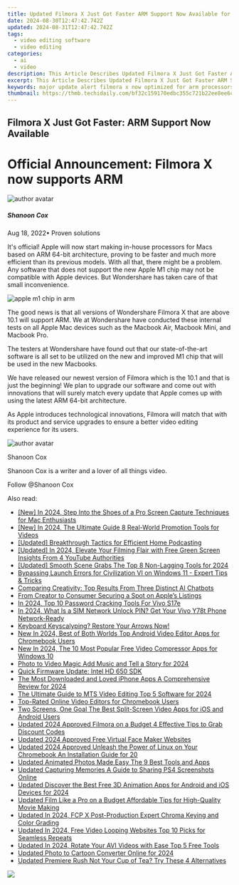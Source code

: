 ```yaml
---
title: Updated Filmora X Just Got Faster ARM Support Now Available for 2024
date: 2024-08-30T12:47:42.742Z
updated: 2024-08-31T12:47:42.742Z
tags: 
  - video editing software
  - video editing
categories: 
  - ai
  - video
description: This Article Describes Updated Filmora X Just Got Faster ARM Support Now Available for 2024
excerpt: This Article Describes Updated Filmora X Just Got Faster ARM Support Now Available for 2024
keywords: major update alert filmora x now optimized for arm processors,filmora x just got faster arm support now available,major update alert filmora x now compatible with arm processors,ai animation arm support now live upgrade your filmora x experience,the wait is over filmora x unveils arm support,arm support arrives filmora x update now live,arm support now live upgrade your filmora x experience
thumbnail: https://thmb.techidaily.com/bf32c159170edbc355c721b22ee8ee6c67dda36feed408fdb0ec7f3ca8b4ddc2.jpg
---
```


## Filmora X Just Got Faster: ARM Support Now Available

# Official Announcement: Filmora X now supports ARM

![author avatar](https://images.wondershare.com/filmora/article-images/shannon-cox.jpg)

##### Shanoon Cox

 Aug 18, 2022• Proven solutions

It's official! Apple will now start making in-house processors for Macs based on ARM 64-bit architecture, proving to be faster and much more efficient than its previous models. With all that, there might be a problem. Any software that does not support the new Apple M1 chip may not be compatible with Apple devices. But Wondershare has taken care of that small inconvenience.

![apple m1 chip in arm](https://images.wondershare.com/filmora/Mac-articles/apple-m1-chip-in-arm.jpg)

The good news is that all versions of Wondershare Filmora X that are above 10.1 will support ARM. We at Wondershare have conducted these internal tests on all Apple Mac devices such as the Macbook Air, Macbook Mini, and Macbook Pro.

The testers at Wondershare have found out that our state-of-the-art software is all set to be utilized on the new and improved M1 chip that will be used in the new Macbooks.

We have released our newest version of Filmora which is the 10.1 and that is just the beginning! We plan to upgrade our software and come out with innovations that will surely match every update that Apple comes up with using the latest ARM 64-bit architecture.

As Apple introduces technological innovations, Filmora will match that with its product and service upgrades to ensure a better video editing experience for its users.

![author avatar](https://images.wondershare.com/filmora/article-images/shannon-cox.jpg)

Shanoon Cox

Shanoon Cox is a writer and a lover of all things video.

Follow @Shanoon Cox

<span class="atpl-alsoreadstyle">Also read:</span>
<div><ul>
<li><a href="https://desktop-recording.techidaily.com/new-in-2024-step-into-the-shoes-of-a-pro-screen-capture-techniques-for-mac-enthusiasts/"><u>[New] In 2024, Step Into the Shoes of a Pro  Screen Capture Techniques for Mac Enthusiasts</u></a></li>
<li><a href="https://youtube-data.techidaily.com/n-2024-the-ultimate-guide-8-real-world-promotion-tools-for-videos/"><u>[New] In 2024, The Ultimate Guide  8 Real-World Promotion Tools for Videos</u></a></li>
<li><a href="https://video-capture.techidaily.com/updated-breakthrough-tactics-for-efficient-home-podcasting/"><u>[Updated] Breakthrough Tactics for Efficient Home Podcasting</u></a></li>
<li><a href="https://facebook-record-videos.techidaily.com/updated-in-2024-elevate-your-filming-flair-with-free-green-screen-insights-from-4-youtube-authorities/"><u>[Updated] In 2024, Elevate Your Filming Flair with Free Green Screen Insights From 4 YouTube Authorities</u></a></li>
<li><a href="https://remote-screen-capture.techidaily.com/updated-smooth-scene-grabs-the-top-8-non-lagging-tools-for-2024/"><u>[Updated] Smooth Scene Grabs  The Top 8 Non-Lagging Tools for 2024</u></a></li>
<li><a href="https://ai-driven-video-production.techidaily.com/bypassing-launch-errors-for-civilization-vi-on-windows-11-expert-tips-and-tricks/"><u>Bypassing Launch Errors for Civilization VI on Windows 11 - Expert Tips & Tricks</u></a></li>
<li><a href="https://tech-hub.techidaily.com/comparing-creativity-top-results-from-three-distinct-ai-chatbots/"><u>Comparing Creativity: Top Results From Three Distinct AI Chatbots</u></a></li>
<li><a href="https://extra-tips.techidaily.com/from-creator-to-consumer-securing-a-spot-on-apples-listings/"><u>From Creator to Consumer  Securing a Spot on Apple’s Listings</u></a></li>
<li><a href="https://android-unlock.techidaily.com/in-2024-top-10-password-cracking-tools-for-vivo-s17e-by-drfone-android/"><u>In 2024, Top 10 Password Cracking Tools For Vivo S17e</u></a></li>
<li><a href="https://sim-unlock.techidaily.com/in-2024-what-is-a-sim-network-unlock-pin-get-your-vivo-y78t-phone-network-ready-by-drfone-android/"><u>In 2024, What Is a SIM Network Unlock PIN? Get Your Vivo Y78t Phone Network-Ready</u></a></li>
<li><a href="https://win11.techidaily.com/1719307817163-keyboard-keyscalyping-restore-your-arrows-now/"><u>Keyboard Keyscalyping? Restore Your Arrows Now!</u></a></li>
<li><a href="https://ai-driven-video-production.techidaily.com/new-in-2024-best-of-both-worlds-top-android-video-editor-apps-for-chromebook-users/"><u>New In 2024, Best of Both Worlds Top Android Video Editor Apps for Chromebook Users</u></a></li>
<li><a href="https://ai-driven-video-production.techidaily.com/new-in-2024-the-10-most-popular-free-video-compressor-apps-for-windows-10/"><u>New In 2024, The 10 Most Popular Free Video Compressor Apps for Windows 10</u></a></li>
<li><a href="https://ai-driven-video-production.techidaily.com/photo-to-video-magic-add-music-and-tell-a-story-for-2024/"><u>Photo to Video Magic Add Music and Tell a Story for 2024</u></a></li>
<li><a href="https://driver-install.techidaily.com/quick-firmware-update-intel-hd-650-sdk/"><u>Quick Firmware Update: Intel HD 650 SDK</u></a></li>
<li><a href="https://ai-driven-video-production.techidaily.com/the-most-downloaded-and-loved-iphone-apps-a-comprehensive-review-for-2024/"><u>The Most Downloaded and Loved iPhone Apps A Comprehensive Review for 2024</u></a></li>
<li><a href="https://ai-driven-video-production.techidaily.com/the-ultimate-guide-to-mts-video-editing-top-5-software-for-2024/"><u>The Ultimate Guide to MTS Video Editing Top 5 Software for 2024</u></a></li>
<li><a href="https://ai-driven-video-production.techidaily.com/top-rated-online-video-editors-for-chromebook-users/"><u>Top-Rated Online Video Editors for Chromebook Users</u></a></li>
<li><a href="https://ai-driven-video-production.techidaily.com/two-screens-one-goal-the-best-split-screen-video-apps-for-ios-and-android-users/"><u>Two Screens, One Goal The Best Split-Screen Video Apps for iOS and Android Users</u></a></li>
<li><a href="https://ai-driven-video-production.techidaily.com/updated-2024-approved-filmora-on-a-budget-4-effective-tips-to-grab-discount-codes/"><u>Updated 2024 Approved Filmora on a Budget 4 Effective Tips to Grab Discount Codes</u></a></li>
<li><a href="https://ai-driven-video-production.techidaily.com/updated-2024-approved-free-virtual-face-maker-websites/"><u>Updated 2024 Approved Free Virtual Face Maker Websites</u></a></li>
<li><a href="https://ai-driven-video-production.techidaily.com/updated-2024-approved-unleash-the-power-of-linux-on-your-chromebook-an-installation-guide-for-20/"><u>Updated 2024 Approved Unleash the Power of Linux on Your Chromebook An Installation Guide for 20</u></a></li>
<li><a href="https://ai-driven-video-production.techidaily.com/updated-animated-photos-made-easy-the-9-best-tools-and-apps/"><u>Updated Animated Photos Made Easy The 9 Best Tools and Apps</u></a></li>
<li><a href="https://ai-driven-video-production.techidaily.com/updated-capturing-memories-a-guide-to-sharing-ps4-screenshots-online/"><u>Updated Capturing Memories A Guide to Sharing PS4 Screenshots Online</u></a></li>
<li><a href="https://ai-driven-video-production.techidaily.com/updated-discover-the-best-free-3d-animation-apps-for-android-and-ios-devices-for-2024/"><u>Updated Discover the Best Free 3D Animation Apps for Android and iOS Devices for 2024</u></a></li>
<li><a href="https://ai-driven-video-production.techidaily.com/updated-film-like-a-pro-on-a-budget-affordable-tips-for-high-quality-movie-making/"><u>Updated Film Like a Pro on a Budget Affordable Tips for High-Quality Movie Making</u></a></li>
<li><a href="https://ai-driven-video-production.techidaily.com/updated-in-2024-fcp-x-post-production-expert-chroma-keying-and-color-grading/"><u>Updated In 2024, FCP X Post-Production Expert Chroma Keying and Color Grading</u></a></li>
<li><a href="https://ai-driven-video-production.techidaily.com/updated-in-2024-free-video-looping-websites-top-10-picks-for-seamless-repeats/"><u>Updated In 2024, Free Video Looping Websites Top 10 Picks for Seamless Repeats</u></a></li>
<li><a href="https://ai-driven-video-production.techidaily.com/updated-in-2024-rotate-your-avi-videos-with-ease-top-5-free-tools/"><u>Updated In 2024, Rotate Your AVI Videos with Ease Top 5 Free Tools</u></a></li>
<li><a href="https://ai-driven-video-production.techidaily.com/updated-photo-to-cartoon-converter-online-for-2024/"><u>Updated Photo to Cartoon Converter Online for 2024</u></a></li>
<li><a href="https://ai-driven-video-production.techidaily.com/updated-premiere-rush-not-your-cup-of-tea-try-these-4-alternatives/"><u>Updated Premiere Rush Not Your Cup of Tea? Try These 4 Alternatives</u></a></li>
</ul></div>

<ins class="adsbygoogle"
      style="display:block"
      data-ad-client="ca-pub-7571918770474297"
      data-ad-slot="8358498916"
      data-ad-format="auto"
      data-full-width-responsive="true"></ins>
<!-- affiliate ads begin -->
<a href="https://secure.2checkout.com/order/checkout.php?PRODS=4715391&QTY=1&AFFILIATE=108875&CART=1"><img src="https://secure.avangate.com/images/merchant/7f687767ccf20fcea1c9dc4a5adc2326/Digisigner_banner_728_x_90_color_version.png" border="0"></a>
<!-- affiliate ads end -->